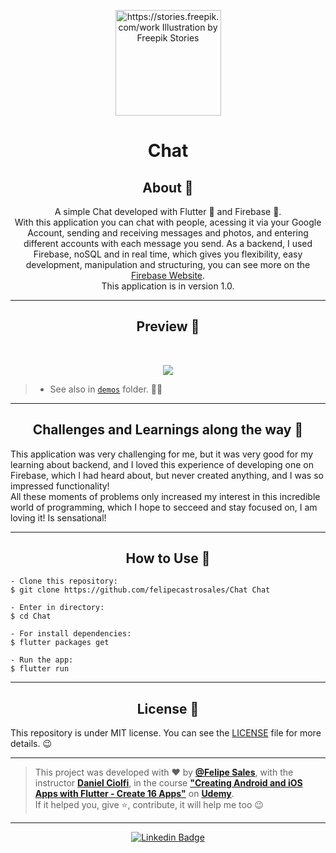  <p align="center">
      <img src="https://user-images.githubusercontent.com/59374587/92953594-5c2cb080-f438-11ea-9a12-9e04714f92d1.gif" width="169px" alt="https://stories.freepik.com/work Illustration by Freepik Stories"/>
</p>

<h1 align="center">Chat</h1>

<h2 align="center">About 📖</h2>
   
<p align="center">   
   A simple Chat developed with Flutter 💙 and Firebase 💛.<br>
   With this application you can chat with people, acessing it via your Google Account, sending and receiving messages and photos, and entering different accounts with each message you send.
   As a backend, I used Firebase, noSQL and in real time, which gives you flexibility, easy development, manipulation and structuring, you can see more on the <a href="https://firebase.google.com/">Firebase Website</a>.<br>
   This application is in version 1.0.
</p>

---

<h2 align="center">Preview 📱</h2><br>

   <p align="center">
      <img src="demos/chat_demo1.gif">
   </p>
   
   > * See also in [`demos`](https://github.com/felipecastrosales/Chat/tree/master/demos) folder. 🧐📂

---

<h2 align="center">Challenges and Learnings along the way 🤯</h2>

   <p>
    This application was very challenging for me, but it was very good for my learning about backend, and I loved this experience of developing one on Firebase, which I had heard about, but never created anything, and I was so impressed functionality!<br>
    All these moments of problems only increased my interest in this incredible world of programming, which I hope to secceed and stay focused on, I am loving it! Is sensational!
   </p>

---

<h2 align="center">How to Use 🤔</h2>

   ```   
   - Clone this repository:
   $ git clone https://github.com/felipecastrosales/Chat Chat

   - Enter in directory:
   $ cd Chat

   - For install dependencies:
   $ flutter packages get

   - Run the app: 
   $ flutter run
   ```

---

<h2 align="center">License 📝</h2>

   This repository is under MIT license. You can see the [LICENSE](https://github.com/felipecastrosales/Chat/blob/master/LICENSE) file for more details. 😉

   ---

   >This project was developed with ❤️ by **[@Felipe Sales](https://www.linkedin.com/in/felipecastrosales/)**, with the instructor **[Daniel Ciolfi](https://linkedin.com/in/danielciolfi)**, in the course  **["Creating Android and iOS Apps with Flutter - Create 16 Apps"](https://www.udemy.com/course/curso-completo-flutter-app-android-ios)** on **[Udemy](https://www.udemy.com/)**.<br>
   If it helped you, give ⭐, contribute, it will help me too 😉

---

   <div align="center">

   [![Linkedin Badge](https://img.shields.io/badge/-Felipe%20Sales-292929?style=flat-square&logo=Linkedin&logoColor=white&link=https://www.linkedin.com/in/felipecastrosales/)](https://www.linkedin.com/in/felipecastrosales/)

   </div>
